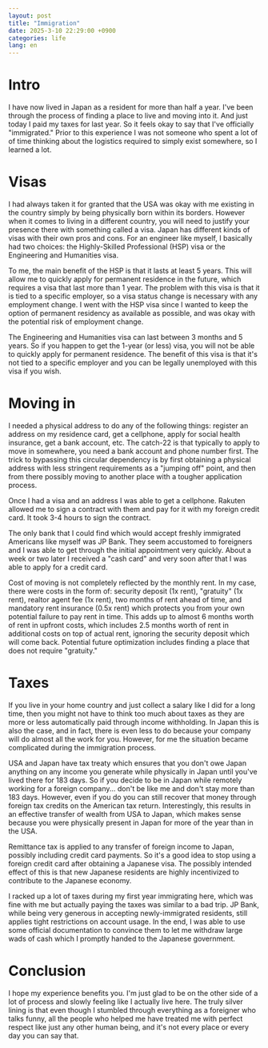 ```yaml
---
layout: post
title: "Immigration"
date: 2025-3-10 22:29:00 +0900
categories: life
lang: en
---
```


# Intro

I have now lived in Japan as a resident for more than half a year. I've been through the process of finding a place to live and moving into it. And just today I paid my taxes for last year. So it feels okay to say that I've officially "immigrated." Prior to this experience I was not someone who spent a lot of of time thinking about the logistics required to simply exist somewhere, so I learned a lot.

# Visas

I had always taken it for granted that the USA was okay with me existing in the country simply by being physically born within its borders. However when it comes to living in a different country, you will need to justify your presence there with something called a visa. Japan has different kinds of visas with their own pros and cons. For an engineer like myself, I basically had two choices: the Highly-Skilled Professional (HSP) visa or the Engineering and Humanities visa.

To me, the main benefit of the HSP is that it lasts at least 5 years. This will allow me to quickly apply for permanent residence in the future, which requires a visa that last more than 1 year. The problem with this visa is that it is tied to a specific employer, so a visa status change is necessary with any employment change. I went with the HSP visa since I wanted to keep the option of permanent residency as available as possible, and was okay with the potential risk of employment change.

The Engineering and Humanities visa can last between 3 months and 5 years. So if you happen to get the 1-year (or less) visa, you will not be able to quickly apply for permanent residence. The benefit of this visa is that it's not tied to a specific employer and you can be legally unemployed with this visa if you wish.

# Moving in

I needed a physical address to do any of the following things: register an address on my residence card, get a cellphone, apply for social health insurance, get a bank account, etc. The catch-22 is that typically to apply to move in somewhere, you need a bank account and phone number first. The trick to bypassing this circular dependency is by first obtaining a physical address with less stringent requirements as a "jumping off" point, and then from there possibly moving to another place with a tougher application process.

Once I had a visa and an address I was able to get a cellphone. Rakuten allowed me to sign a contract with them and pay for it with my foreign credit card. It took 3-4 hours to sign the contract.

The only bank that I could find which would accept freshly immigrated Americans like myself was JP Bank. They seem accustomed to foreigners and I was able to get through the initial appointment very quickly. About a week or two later I received a "cash card" and very soon after that I was able to apply for a credit card.

Cost of moving is not completely reflected by the monthly rent. In my case, there were costs in the form of: security deposit (1x rent), "gratuity" (1x rent), realtor agent fee (1x rent), two months of rent ahead of time, and mandatory rent insurance (0.5x rent) which protects you from your own potential failure to pay rent in time. This adds up to almost 6 months worth of rent in upfront costs, which includes 2.5 months worth of rent in additional costs on top of actual rent, ignoring the security deposit which will come back. Potential future optimization includes finding a place that does not require "gratuity."

# Taxes

If you live in your home country and just collect a salary like I did for a long time, then you might not have to think too much about taxes as they are more or less automatically paid through income withholding. In Japan this is also the case, and in fact, there is even less to do because your company will do almost all the work for you. However, for me the situation became complicated during the immigration process.

USA and Japan have tax treaty which ensures that you don't owe Japan anything on any income you generate while physically in Japan until you've lived there for 183 days. So if you decide to be in Japan while remotely working for a foreign company... don't be like me and don't stay more than 183 days. However, even if you do you can still recover that money through foreign tax credits on the American tax return. Interestingly, this results in an effective transfer of wealth from USA to Japan, which makes sense because you were physically present in Japan for more of the year than in the USA.

Remittance tax is applied to any transfer of foreign income to Japan, possibly including credit card payments. So it's a good idea to stop using a foreign credit card after obtaining a Japanese visa. The possibly intended effect of this is that new Japanese residents are highly incentivized to contribute to the Japanese economy.

I racked up a lot of taxes during my first year immigrating here, which was fine with me but actually paying the taxes was similar to a bad trip. JP Bank, while being very generous in accepting newly-immigrated residents, still applies tight restrictions on account usage. In the end, I was able to use some official documentation to convince them to let me withdraw large wads of cash which I promptly handed to the Japanese government.

# Conclusion

I hope my experience benefits you. I'm just glad to be on the other side of a lot of process and slowly feeling like I actually live here. The truly silver lining is that even though I stumbled through everything as a foreigner who talks funny, all the people who helped me have treated me with perfect respect like just any other human being, and it's not every place or every day you can say that.
